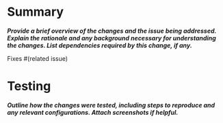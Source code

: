 # Summary

***Provide a brief overview of the changes and the issue being addressed. 
Explain the rationale and any background necessary for understanding the changes. 
List dependencies required by this change, if any.***

Fixes #(related issue)

# Testing

***Outline how the changes were tested, including steps to reproduce and any relevant configurations. 
Attach screenshots if helpful.***
